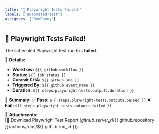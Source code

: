 ```yaml
---
title: "🚨 Playwright Tests Failed!"
labels: ["automated-test"]
assignees: ["BenPavey"]
---
```



## 🚨 Playwright Tests Failed!

The scheduled Playwright test run has **failed**.

📌 **Details:**
- **Workflow:** `${{ github.workflow }}`
- **Status:** `${{ job.status }}`
- **Commit SHA:** `${{ github.sha }}`
- **Triggered By:** `${{ github.event_name }}`
- **Duration:** `${{ steps.playwright-tests.outputs.duration }}`

📝 **Summary:**
✅ **Pass:** `${{ steps.playwright-tests.outputs.passed }}`
❌ **Fail:** `${{ steps.playwright-tests.outputs.failed }}`

📎 **Attachments:**  
[📄 Download Playwright Test Report](${{ github.server_url }}/${{ github.repository }}/actions/runs/${{ github.run_id }})

